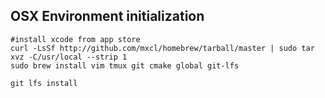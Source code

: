 ## OSX Environment initialization

```shell
#install xcode from app store
curl -LsSf http://github.com/mxcl/homebrew/tarball/master | sudo tar xvz -C/usr/local --strip 1
sudo brew install vim tmux git cmake global git-lfs

git lfs install
```
